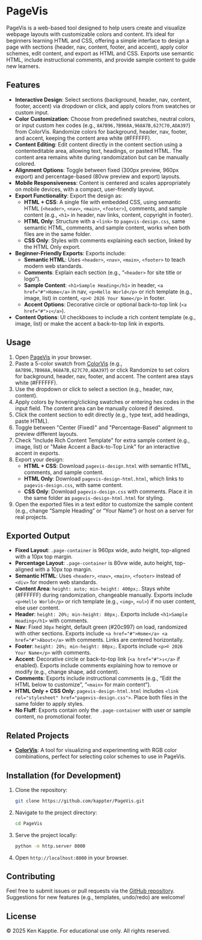 # PageVis

PageVis is a web-based tool designed to help users create and visualize webpage layouts with customizable colors and content. It’s ideal for beginners learning HTML and CSS, offering a simple interface to design a page with sections (header, nav, content, footer, and accent), apply color schemes, edit content, and export as HTML and CSS. Exports use semantic HTML, include instructional comments, and provide sample content to guide new learners.

## Features
- **Interactive Design**: Select sections (background, header, nav, content, footer, accent) via dropdown or click, and apply colors from swatches or custom input.
- **Color Customization**: Choose from predefined swatches, neutral colors, or input custom hex codes (e.g., `8A7B96,7B968A,968A7B,627C70,ADA397`) from ColorVis. Randomize colors for background, header, nav, footer, and accent, keeping the content area white (#FFFFFF).
- **Content Editing**: Edit content directly in the content section using a contenteditable area, allowing text, headings, or pasted HTML. The content area remains white during randomization but can be manually colored.
- **Alignment Options**: Toggle between fixed (300px preview, 960px export) and percentage-based (80vw preview and export) layouts.
- **Mobile Responsiveness**: Content is centered and scales appropriately on mobile devices, with a compact, user-friendly layout.
- **Export Functionality**: Export the design as:
  - **HTML + CSS**: A single file with embedded CSS, using semantic HTML (`<header>`, `<nav>`, `<main>`, `<footer>`), comments, and sample content (e.g., `<h1>` in header, nav links, content, copyright in footer).
  - **HTML Only**: Structure with a `<link>` to `pagevis-design.css`, same semantic HTML, comments, and sample content, works when both files are in the same folder.
  - **CSS Only**: Styles with comments explaining each section, linked by the HTML Only export.
- **Beginner-Friendly Exports**: Exports include:
  - **Semantic HTML**: Uses `<header>`, `<nav>`, `<main>`, `<footer>` to teach modern web standards.
  - **Comments**: Explain each section (e.g., “`<header>` for site title or logo”).
  - **Sample Content**: `<h1>Sample Heading</h1>` in header, `<a href="#">Home</a>` in nav, `<p>Hello World</p>` or rich template (e.g., image, list) in content, `<p>© 2026 Your Name</p>` in footer.
  - **Accent Options**: Decorative circle or optional back-to-top link (`<a href="#">↥</a>`).
- **Content Options**: UI checkboxes to include a rich content template (e.g., image, list) or make the accent a back-to-top link in exports.

## Usage
1. Open [PageVis](https://kappter.github.io/PageVis/) in your browser.
2. Paste a 5-color swatch from [ColorVis](https://kappter.github.io/rgbcolorvis/) (e.g., `8A7B96,7B968A,968A7B,627C70,ADA397`) or click Randomize to set colors for background, header, nav, footer, and accent. The content area stays white (#FFFFFF).
3. Use the dropdown or click to select a section (e.g., header, nav, content).
4. Apply colors by hovering/clicking swatches or entering hex codes in the input field. The content area can be manually colored if desired.
5. Click the content section to edit directly (e.g., type text, add headings, paste HTML).
6. Toggle between "Center (Fixed)" and "Percentage-Based" alignment to preview different layouts.
7. Check "Include Rich Content Template" for extra sample content (e.g., image, list) or "Make Accent a Back-to-Top Link" for an interactive accent in exports.
8. Export your design:
   - **HTML + CSS**: Download `pagevis-design.html` with semantic HTML, comments, and sample content.
   - **HTML Only**: Download `pagevis-design-html.html`, which links to `pagevis-design.css`, with same content.
   - **CSS Only**: Download `pagevis-design.css` with comments. Place it in the same folder as `pagevis-design-html.html` for styling.
9. Open the exported files in a text editor to customize the sample content (e.g., change “Sample Heading” or “Your Name”) or host on a server for real projects.

## Exported Output
- **Fixed Layout**: `.page-container` is 960px wide, auto height, top-aligned with a 10px top margin.
- **Percentage Layout**: `.page-container` is 80vw wide, auto height, top-aligned with a 10px top margin.
- **Semantic HTML**: Uses `<header>`, `<nav>`, `<main>`, `<footer>` instead of `<div>` for modern web standards.
- **Content Area**: `height: auto; min-height: 400px;`. Stays white (#FFFFFF) during randomization, changeable manually. Exports include `<p>Hello World</p>` or rich template (e.g., `<img>`, `<ul>`) if no user content, else user content.
- **Header**: `height: 20%; min-height: 80px;`. Exports include `<h1>Sample Heading</h1>` with comments.
- **Nav**: Fixed `30px` height, default green (#20c997) on load, randomized with other sections. Exports include `<a href="#">Home</a> <a href="#">About</a>` with comments. Links are centered horizontally.
- **Footer**: `height: 20%; min-height: 80px;`. Exports include `<p>© 2026 Your Name</p>` with comments.
- **Accent**: Decorative circle or back-to-top link (`<a href="#">↥</a>` if enabled). Exports include comments explaining how to remove or modify (e.g., change shape, add content).
- **Comments**: Exports include instructional comments (e.g., “Edit the HTML below to customize”, “`<main>` for main content”).
- **HTML Only + CSS Only**: `pagevis-design-html.html` includes `<link rel="stylesheet" href="pagevis-design.css">`. Place both files in the same folder to apply styles.
- **No Fluff**: Exports contain only the `.page-container` with user or sample content, no promotional footer.

## Related Projects
- **[ColorVis](https://kappter.github.io/rgbcolorvis/)**: A tool for visualizing and experimenting with RGB color combinations, perfect for selecting color schemes to use in PageVis.

## Installation (for Development)
1. Clone the repository:
   ```bash
   git clone https://github.com/kappter/PageVis.git
   ```
2. Navigate to the project directory:
   ```bash
   cd PageVis
   ```
3. Serve the project locally:
   ```bash
   python -m http.server 8000
   ```
4. Open `http://localhost:8000` in your browser.

## Contributing
Feel free to submit issues or pull requests via the [GitHub repository](https://github.com/kappter/PageVis). Suggestions for new features (e.g., templates, undo/redo) are welcome!

## License
© 2025 Ken Kapptie. For educational use only. All rights reserved.